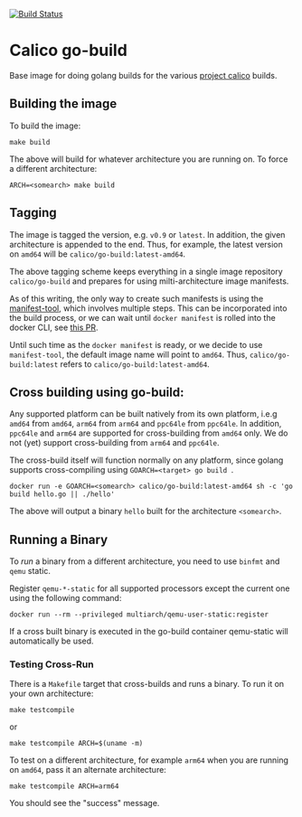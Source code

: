[![Build Status](https://semaphoreci.com/api/v1/calico/go-build/branches/master/badge.svg)](https://semaphoreci.com/calico/go-build)

# Calico go-build
Base image for doing golang builds for the various [project calico](https://projectcalico.org) builds.


## Building the image
To build the image:

```
make build
```

The above will build for whatever architecture you are running on. To force a different architecture:

```
ARCH=<somearch> make build
```

## Tagging
The image is tagged the version, e.g. `v0.9` or `latest`. In addition, the given architecture is appended to the end. Thus, for example, the latest version on `amd64` will be `calico/go-build:latest-amd64`.

The above tagging scheme keeps everything in a single image repository `calico/go-build` and prepares for using milti-architecture image manifests. 

As of this writing, the only way to create such manifests is using the [manifest-tool](https://github.com/estesp/manifest-tool), which involves multiple steps. This can be incorporated into the build process, or we can wait until `docker manifest` is rolled into the docker CLI, see [this PR](https://github.com/docker/cli/pull/138).

Until such time as the `docker manifest` is ready, or we decide to use `manifest-tool`, the default image name will point to `amd64`. Thus, `calico/go-build:latest` refers to `calico/go-build:latest-amd64`.

## Cross building using go-build:
Any supported platform can be built natively from its own platform, i.e.g `amd64` from `amd64`, `arm64` from `arm64` and `ppc64le` from `ppc64le`. In addition,
`ppc64le` and `arm64` are supported for cross-building from `amd64` only. We do not (yet) support cross-building from `arm64` and `ppc64le`.

The cross-build itself will function normally on any platform, since golang supports cross-compiling using `GOARCH=<target> go build `.

```
docker run -e GOARCH=<somearch> calico/go-build:latest-amd64 sh -c 'go build hello.go || ./hello'
```

The above will output a binary `hello` built for the architecture `<somearch>`.

## Running a Binary
To *run* a binary from a different architecture, you need to use `binfmt` and `qemu` static. 

Register `qemu-*-static` for all supported processors except the current one using the following command:

```
docker run --rm --privileged multiarch/qemu-user-static:register
```


If a cross built binary is executed in the go-build container qemu-static will automatically be used.


### Testing Cross-Run
There is a `Makefile` target that cross-builds and runs a binary. To run it on your own architecture:

```
make testcompile
```

or

```
make testcompile ARCH=$(uname -m)
```

To test on a different architecture, for example `arm64` when you are running on `amd64`, pass it an alternate architecture:

```
make testcompile ARCH=arm64
```

You should see the "success" message.

